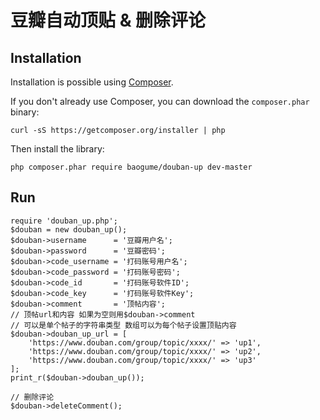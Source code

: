 # 豆瓣自动顶贴 & 删除评论

## Installation

Installation is possible using [Composer](https://getcomposer.org/).

If you don't already use Composer, you can download the `composer.phar` binary:

    curl -sS https://getcomposer.org/installer | php

Then install the library:

    php composer.phar require baogume/douban-up dev-master

## Run
    require 'douban_up.php';
    $douban = new douban_up();
    $douban->username      = '豆瓣用户名';
    $douban->password      = '豆瓣密码';
    $douban->code_username = '打码账号用户名';
    $douban->code_password = '打码账号密码';
    $douban->code_id       = '打码账号软件ID';
    $douban->code_key      = '打码账号软件Key';
    $douban->comment       = '顶帖内容';
    // 顶帖url和内容 如果为空则用$douban->comment
    // 可以是单个帖子的字符串类型 数组可以为每个帖子设置顶贴内容
    $douban->douban_up_url = [
        'https://www.douban.com/group/topic/xxxx/' => 'up1',
        'https://www.douban.com/group/topic/xxxx/' => 'up2',
        'https://www.douban.com/group/topic/xxxx/' => 'up3'
    ];
    print_r($douban->douban_up());
    
    // 删除评论
    $douban->deleteComment();

